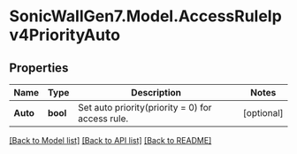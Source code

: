 # SonicWallGen7.Model.AccessRuleIpv4PriorityAuto

## Properties

Name | Type | Description | Notes
------------ | ------------- | ------------- | -------------
**Auto** | **bool** | Set auto priority(priority &#x3D; 0) for access rule. | [optional] 

[[Back to Model list]](../README.md#documentation-for-models) [[Back to API list]](../README.md#documentation-for-api-endpoints) [[Back to README]](../README.md)

